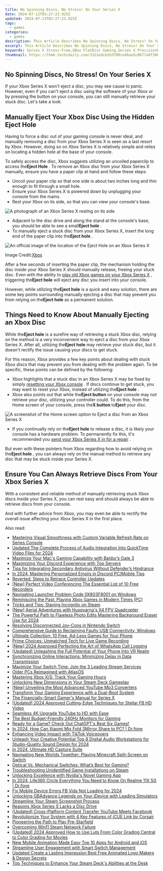 ```yaml
---
title: No Spinning Discs, No Stress! On Your Series X
date: 2024-07-12T03:27:23.925Z
updated: 2024-07-13T03:27:23.925Z
tags:
  - games
categories:
  - games
description: This Article Describes No Spinning Discs, No Stress! On Your Series X
excerpt: This Article Describes No Spinning Discs, No Stress! On Your Series X
keywords: Series X Stress-Free,XBox FlatDisc Gaming,Series X PrecisionPlay,Spinless XBox Games,XBox Series X Ease,NoSpinSeriesXGaming,FlatdiscsXSeriesX
thumbnail: https://thmb.techidaily.com/3322edcb2b3700ce4baa5c0677a8f300e23dbf74c5228f8bd6ca0d33294791ed.png
---
```


## No Spinning Discs, No Stress! On Your Series X

 If your Xbox Series X won't eject a disc, you may see cause to panic. However, even if you can't eject a disc using the software of your Xbox or by pressing the button on your console, you can still manually retrieve your stuck disc. Let's take a look.

## Manually Eject Your Xbox Disc Using the Hidden Eject Hole

 Having to force a disc out of your gaming console is never ideal, and manually removing a disc from your Xbox Series X is seen as a last resort by Xbox. However, doing so on Xbox Series X is relatively simple and relies on locating a hidden hole at the base of your console.

 To safely access the disc, Xbox suggests utilizing an uncoiled paperclip to access the**Eject Hole** . To remove an Xbox disc from your Xbox Series X manually, ensure you have a paper clip at hand and follow these steps:

* Uncoil your paper clip so that one side is about two inches long and thin enough to fit through a small hole.
* Ensure your Xbox Series X is powered down by unplugging your console from the mains.
* Rest your Xbox on its side, so that you can view your console's base.

![A photograph of an Xbox Series X resting on its side](https://static1.makeuseofimages.com/wordpress/wp-content/uploads/2023/11/img20231106101548.jpg)

* Adjacent to the disc drive and along the stand at the console's base, you should be able to see a small**Eject hole** .
* To manually eject a stuck disc from your Xbox Series X, insert the long end of the paper clip into the**Eject hole** .

![An official image of the location of the Eject Hole on an Xbox Series X](https://static1.makeuseofimages.com/wordpress/wp-content/uploads/2023/11/cdbf6aa7-a452-4087-862e-41da990d5801.jpg)

 Image Credit:[Xbox](https://support.xbox.com/en-us/help/hardware-network/console/manually-eject-disc)

 After a few seconds of inserting the paper clip, the mechanism holding the disc inside your Xbox Series X should manually release, freeing your stuck disc. Even with the ability to [play old Xbox games on your Xbox Series X](https://www.makeuseof.com/how-to-play-old-xbox-games-on-xbox-series-x/) , triggering the**Eject hole** will eject any disc you insert into your console.

 However, while utilizing the**Eject hole** is a quick and easy solution, there are some key points surrounding manually ejecting a disc that may prevent you from relying on the**Eject hole** as a permanent solution.

## Things Need to Know About Manually Ejecting an Xbox Disc

 While the**Eject hole** is a surefire way of retrieving a stuck Xbox disc, relying on the method is a very inconvenient way to eject a disc from your Xbox Series X. After all, utilizing the**Eject hole** may retrieve your stuck disc, but it doesn't rectify the issue causing your discs to get stuck.

 For this reason, Xbox provides a few key points about dealing with stuck Xbox discs that may prevent you from dealing with the problem again. To be specific, these points can be defined by the following:

* Xbox highlights that a stuck disc in an Xbox Series X may be fixed by simply [resetting your Xbox console](https://www.makeuseof.com/tag/reset-xbox-one-xbox-360/) . If discs continue to get stuck, you may want to reset your Xbox, instead of utilizing the**Eject hole** .
* Xbox also points out that while the**Eject button** on your console may not retrieve your disc, utilizing your controller could. To do this, from the Home screen of your console, press the**X button** to**Eject** your disc.

![A screenshot of the Home screen option to Eject a disc from an Xbox Series X](https://static1.makeuseofimages.com/wordpress/wp-content/uploads/2023/11/screenshot-3183.jpg)

* If you continually rely on the**Eject hole** to release a disc, it is likely your console has a hardware problem. To permanently fix this, it's recommended you [send your Xbox Series X in for a repair](https://www.makeuseof.com/how-to-fix-broken-xbox-series-xs-and-send-for-a-repair/) .

 But even with these pointers from Xbox regarding how to avoid relying on the**Eject hole** , you can always rely on the manual method to retrieve any disc that may be stuck inside your Series X.

## Ensure You Can Always Retrieve Discs From Your Xbox Series X

 With a consistent and reliable method of manually retrieving stuck Xbox discs inside your Series X, you can rest easy and should always be able to retrieve discs from your console.

 And with further advice from Xbox, you may even be able to rectify the overall issue affecting your Xbox Series X in the first place.


<ins class="adsbygoogle"
     style="display:block"
     data-ad-format="autorelaxed"
     data-ad-client="ca-pub-7571918770474297"
     data-ad-slot="1223367746"></ins>



<ins class="adsbygoogle"
     style="display:block"
     data-ad-client="ca-pub-7571918770474297"
     data-ad-slot="8358498916"
     data-ad-format="auto"
     data-full-width-responsive="true"></ins>



<span class="atpl-alsoreadstyle">Also read:</span>
<div><ul>
<li><a href="https://games-able.techidaily.com/mastering-visual-smoothness-with-custom-variable-refresh-rate-on-series-console/"><u>Mastering Visual Smoothness with Custom Variable Refresh Rate on Series Console</u></a></li>
<li><a href="https://sound-tweaking.techidaily.com/updated-the-complete-process-of-audio-integration-into-quicktime-video-files-for-2024/"><u>Updated The Complete Process of Audio Integration Into QuickTime Video Files for 2024</u></a></li>
<li><a href="https://games-able.techidaily.com/maximize-your-macs-gaming-capability-with-baldurs-gate-3/"><u>Maximize Your Mac's Gaming Capability with Baldur’s Gate 3</u></a></li>
<li><a href="https://games-able.techidaily.com/maximizing-your-discord-experience-with-top-servers/"><u>Maximizing Your Discord Experience with Top Servers</u></a></li>
<li><a href="https://win11.techidaily.com/tips-for-integrating-secondary-antivirus-without-defenders-hindrance/"><u>Tips for Integrating Secondary Antivirus Without Defender’s Hindrance</u></a></li>
<li><a href="https://discord-videos.techidaily.com/in-2024-mastering-personalized-emojis-in-discord-pcmobile-tips/"><u>In 2024, Mastering Personalized Emojis in Discord  PC/Mobile Tips</u></a></li>
<li><a href="https://games-able.techidaily.com/reverted-steps-to-retrace-controller-updates/"><u>Reverted: Steps to Retrace Controller Updates</u></a></li>
<li><a href="https://visual-screen-recording.techidaily.com/new-perfect-video-conferencing-the-essential-list-of-10-free-recorders/"><u>[New] Perfect Video Conferencing  The Essential List of 10 Free Recorders</u></a></li>
<li><a href="https://games-able.techidaily.com/navigating-launcher-problem-code-0x803f8001-on-windows/"><u>Navigating Launcher Problem Code 0X803F8001 on Windows</u></a></li>
<li><a href="https://games-able.techidaily.com/reminiscing-the-past-playing-xbox-games-in-modern-times-pc/"><u>Reminiscing the Past: Playing Xbox Games in Modern Times (PC)</u></a></li>
<li><a href="https://games-able.techidaily.com/tricks-and-tips-staying-incognito-on-steam/"><u>Tricks and Tips: Staying Incognito on Steam</u></a></li>
<li><a href="https://extra-information.techidaily.com/new-aerial-adventures-with-husqvarnas-x4-fpv-quadcopter/"><u>[New] Aerial Adventures with Husqvarna's X4 FPV Quadcopter</u></a></li>
<li><a href="https://some-guidance.techidaily.com/the-powerful-path-to-flawless-photo-edits-mastering-background-eraser-use-for-2024/"><u>The Powerful Path to Flawless Photo Edits  Mastering Background Eraser Use for 2024</u></a></li>
<li><a href="https://games-able.techidaily.com/resolving-disconnected-joy-cons-in-nintendo-switch/"><u>Resolving Disconnected Joy-Cons in Nintendo Switch</u></a></li>
<li><a href="https://win11.techidaily.com/comprehensive-guide-to-reclaiming-faulty-usb-connectivity-windows/"><u>Comprehensive Guide to Reclaiming Faulty USB Connectivity, Windows</u></a></li>
<li><a href="https://games-able.techidaily.com/ultimate-collection-10-free-ad-less-games-for-your-phone/"><u>Ultimate Collection: 10 Free, Ad-Less Games for Your Phone</u></a></li>
<li><a href="https://games-able.techidaily.com/prime-choices-unmatched-tech-for-live-game-recording/"><u>Prime Choices: Unmatched Tech for Live Game Recording</u></a></li>
<li><a href="https://screen-sharing-recording.techidaily.com/new-2024-approved-perfecting-the-art-of-whatsapp-call-logging/"><u>[New] 2024 Approved  Perfecting the Art of WhatsApp Call Logging</u></a></li>
<li><a href="https://some-guidance.techidaily.com/updated-unleashing-the-full-potential-of-your-phone-into-vr-realm/"><u>[Updated] Unleashing the Full Potential of Your Phone Into VR Realm</u></a></li>
<li><a href="https://games-able.techidaily.com/synchronizing-online-interactions-minimizing-delay-in-data-transmission/"><u>Synchronizing Online Interactions: Minimizing Delay in Data Transmission</u></a></li>
<li><a href="https://games-able.techidaily.com/maximize-your-switch-time-join-the-3-leading-stream-services/"><u>Maximize Your Switch Time: Join the 3 Leading Stream Services</u></a></li>
<li><a href="https://games-able.techidaily.com/older-pcs-reimagined-with-atlasos/"><u>Older PCs Reimagined with AtlasOS</u></a></li>
<li><a href="https://games-able.techidaily.com/mastering-xbox-xs-track-your-gaming-hours/"><u>Mastering Xbox X/S: Track Your Gaming Hours</u></a></li>
<li><a href="https://games-able.techidaily.com/unlocking-new-dimensions-in-your-steam-deck-gameplay/"><u>Unlocking New Dimensions in Your Steam Deck Gameplay</u></a></li>
<li><a href="https://facebook-record-videos.techidaily.com/new-unveiling-the-most-advanced-youtube-mp3-converters/"><u>[New] Unveiling the Most Advanced YouTube Mp3 Converters</u></a></li>
<li><a href="https://games-able.techidaily.com/transform-your-gaming-experience-with-a-dual-boot-system/"><u>Transform Your Gaming Experience with a Dual-Boot System</u></a></li>
<li><a href="https://games-able.techidaily.com/the-financially-smart-gamers-manual-for-series-x/"><u>The Financially-Smart Gamer's Manual for Series X</u></a></li>
<li><a href="https://facebook-clips.techidaily.com/updated-2024-approved-cutting-edge-techniques-for-stellar-fb-hd-video/"><u>[Updated] 2024 Approved  Cutting-Edge Techniques for Stellar FB HD Video</u></a></li>
<li><a href="https://extra-information.techidaily.com/seamless-4k-upgrade-youtube-to-hd-with-ease/"><u>Seamless 4K Upgrade  YouTube to HD with Ease</u></a></li>
<li><a href="https://games-able.techidaily.com/the-best-budget-friendly-240hz-monitors-for-gaming/"><u>The Best Budget-Friendly 240Hz Monitors for Gaming</u></a></li>
<li><a href="https://games-able.techidaily.com/ready-for-a-game-check-out-chatgpts-best-six-games/"><u>Ready for a Game? Check Out ChatGPT's Best Six Games!</u></a></li>
<li><a href="https://screen-mirror.techidaily.com/in-2024-how-can-xiaomi-mix-fold-3mirror-share-to-pc-drfone-by-drfone-android/"><u>In 2024, How Can Xiaomi Mix Fold 3Mirror Share to PC? | Dr.fone</u></a></li>
<li><a href="https://tiktok-clips.techidaily.com/enhancing-video-impact-with-tiktok-voiceovers/"><u>Enhancing Video Impact with TikTok Voiceovers</u></a></li>
<li><a href="https://sound-tweaking.techidaily.com/unleash-your-creative-potential-top-8-digital-audio-workstations-for-studio-quality-sound-design-for-2024/"><u>Unleash Your Creative Potential Top 8 Digital Audio Workstations for Studio-Quality Sound Design for 2024</u></a></li>
<li><a href="https://screen-video-capture.techidaily.com/in-2024-ultimate-hd-capture-suite/"><u>In 2024, Ultimate HD Capture Suite</u></a></li>
<li><a href="https://games-able.techidaily.com/navigating-new-worlds-together-playing-minecraft-split-screen-on-switch/"><u>Navigating New Worlds Together: Playing Minecraft Split-Screen on Switch</u></a></li>
<li><a href="https://games-able.techidaily.com/optical-vs-mechanical-switches-whats-best-for-gaming/"><u>Optical Vs. Mechanical Switches: What’s Best for Gaming?</u></a></li>
<li><a href="https://games-able.techidaily.com/troubleshooting-unidentified-game-installations-on-steam/"><u>Troubleshooting Unidentified Game Installations on Steam</u></a></li>
<li><a href="https://games-able.techidaily.com/unlocking-excellence-with-nvidias-novel-gaming-app/"><u>Unlocking Excellence with Nvidia's Novel Gaming App</u></a></li>
<li><a href="https://phone-solutions.techidaily.com/in-2024-life360-circle-everything-you-need-to-know-on-realme-11x-5g-drfone-by-drfone-virtual-android/"><u>In 2024, Life360 Circle Everything You Need to Know On Realme 11X 5G | Dr.fone</u></a></li>
<li><a href="https://facebook-video-content.techidaily.com/fix-mobile-device-errors-fb-vids-not-loading-for-2024/"><u>Fix Mobile Device Errors  FB Vids Not Loading for 2024</u></a></li>
<li><a href="https://games-able.techidaily.com/unlocking-gbadvance-legends-on-your-idevice-with-leading-simulators/"><u>Unlocking GBAdvance Legends on Your iDevice with Leading Simulators</u></a></li>
<li><a href="https://games-able.techidaily.com/streamline-your-steam-screenshot-process/"><u>Streamline Your Steam Screenshot Process</u></a></li>
<li><a href="https://games-able.techidaily.com/reasons-xbox-series-s-lacks-a-disc-drive/"><u>Reasons Xbox Series S Lacks a Disc Drive</u></a></li>
<li><a href="https://facebook-videos.techidaily.com/updated-cross-platform-content-transfer-youtube-meets-facebook/"><u>[Updated] Cross-Platform Content Transfer  YouTube Meets Facebook</u></a></li>
<li><a href="https://games-able.techidaily.com/revolutionize-your-system-with-4-key-features-of-icue-link-by-corsair/"><u>Revolutionize Your System with 4 Key Features of iCUE Link by Corsair</u></a></li>
<li><a href="https://games-able.techidaily.com/pioneering-the-path-to-play-pre-starfield/"><u>Pioneering the Path to Play Pre-Starfield</u></a></li>
<li><a href="https://games-able.techidaily.com/overcoming-win11-steam-network-failure/"><u>Overcoming Win11 Steam Network Failure</u></a></li>
<li><a href="https://fox-friendly.techidaily.com/updated-2024-approved-how-to-use-luts-from-color-grading-central-to-color-grading-for-movies/"><u>[Updated] 2024 Approved  How to Use Luts From Color Grading Central to Color Grading for Movies</u></a></li>
<li><a href="https://video-content-creator.techidaily.com/new-mobile-animation-made-easy-top-10-apps-for-android-and-ios/"><u>New Mobile Animation Made Easy Top 10 Apps for Android and iOS</u></a></li>
<li><a href="https://games-able.techidaily.com/streamline-user-engagement-with-smart-switch-management/"><u>Streamline User Engagement with Smart Switch Management</u></a></li>
<li><a href="https://smart-video-creator.techidaily.com/updated-create-a-lasting-impression-best-free-animated-logo-makers-and-design-secrets/"><u>Updated Create a Lasting Impression Best Free Animated Logo Makers & Design Secrets</u></a></li>
<li><a href="https://games-able.techidaily.com/top-techniques-to-enhance-your-steam-decks-abilities-at-the-desk/"><u>Top Techniques to Enhance Your Steam Deck's Abilities at the Desk</u></a></li>
</ul></div>
